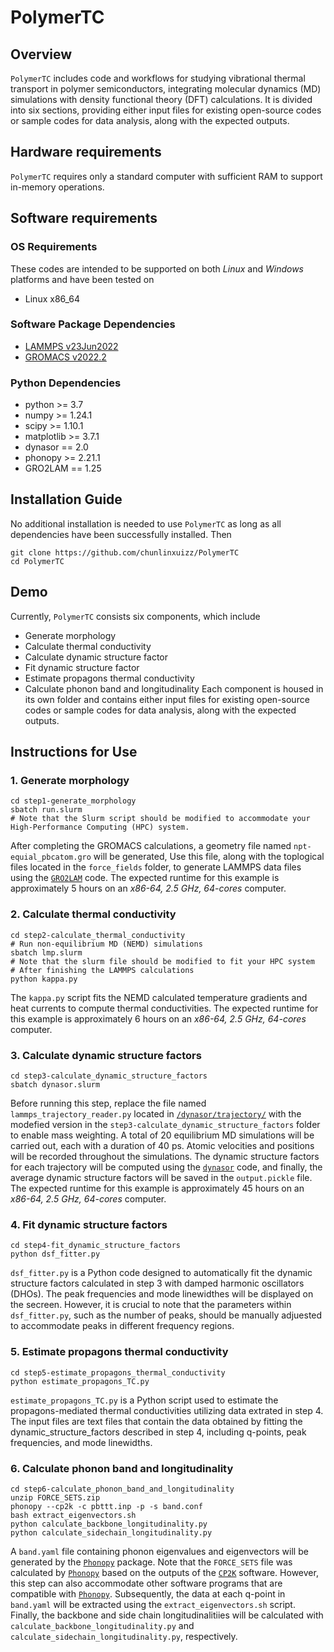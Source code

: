 # PolymerTC

## Overview
`PolymerTC` includes code and workflows for studying vibrational thermal transport in polymer semiconductors, integrating molecular dynamics (MD) simulations with density functional theory (DFT) calculations. It is divided into six sections, providing either input files for existing open-source codes or sample codes for data analysis, along with the expected outputs.

## Hardware requirements
`PolymerTC` requires only a standard computer with sufficient RAM to support in-memory operations.

## Software requirements
### OS Requirements
These codes are intended to be supported on both *Linux* and *Windows* platforms and have been tested on
+ Linux x86_64

### Software Package Dependencies
+ [LAMMPS v23Jun2022](https://www.lammps.org/download.html)
+ [GROMACS v2022.2](https://www.gromacs.org/Downloads)

### Python Dependencies
+ python >= 3.7
+ numpy >= 1.24.1
+ scipy >= 1.10.1
+ matplotlib >= 3.7.1
+ dynasor == 2.0
+ phonopy >= 2.21.1
+ GRO2LAM == 1.25

## Installation Guide
No additional installation is needed to use `PolymerTC` as long as all dependencies have been successfully installed. Then
```
git clone https://github.com/chunlinxuizz/PolymerTC
cd PolymerTC
```

## Demo
Currently, `PolymerTC` consists six components, which include
+ Generate morphology
+ Calculate thermal conductivity
+ Calculate dynamic structure factor
+ Fit dynamic structure factor
+ Estimate propagons thermal conductivity
+ Calculate phonon band and longitudinality
Each component is housed in its own folder and contains either input files for existing open-source codes or sample codes for data analysis, along with the expected outputs.

## Instructions for Use
### 1. Generate morphology
```
cd step1-generate_morphology
sbatch run.slurm
# Note that the Slurm script should be modified to accommodate your High-Performance Computing (HPC) system.
```
After completing the GROMACS calculations, a geometry file named `npt-equial_pbcatom.gro` will be generated, Use this file, along with the toplogical files located in the `force_fields` folder, to generate LAMMPS data files using the [`GRO2LAM`](https://github.com/hernanchavezthielemann/GRO2LAM) code. The expected runtime for this example is approximately 5 hours on an *x86-64, 2.5 GHz, 64-cores* computer.

### 2. Calculate thermal conductivity
```
cd step2-calculate_thermal_conductivity
# Run non-equilibrium MD (NEMD) simulations
sbatch lmp.slurm
# Note that the slurm file should be modified to fit your HPC system
# After finishing the LAMMPS calculations
python kappa.py
```
The `kappa.py` script fits the NEMD calculated temperature gradients and heat currents to compute thermal conductivities. The expected runtime for this example is approximately 6 hours on an *x86-64, 2.5 GHz, 64-cores* computer.

### 3. Calculate dynamic structure factors
```
cd step3-calculate_dynamic_structure_factors
sbatch dynasor.slurm
```
Before running this step, replace the file named `lammps_trajectory_reader.py` located in [`/dynasor/trajectory/`](https://gitlab.com/materials-modeling/dynasor) with the modefied version in the `step3-calculate_dynamic_structure_factors` folder to enable mass weighting. A total of 20 equilibrium MD simulations will be carried out, each with a duration of 40 ps. Atomic velocities and positions will be recorded throughout the simulations. The dynamic structure factors for each trajectory will be computed using the  [`dynasor`](https://gitlab.com/materials-modeling/dynasor) code, and finally, the average dynamic structure factors will be saved in the `output.pickle` file. The expected runtime for this example is approximately 45 hours on an *x86-64, 2.5 GHz, 64-cores* computer.
### 4. Fit dynamic structure factors
```
cd step4-fit_dynamic_structure_factors
python dsf_fitter.py
```
`dsf_fitter.py` is a Python code designed to automatically fit the dynamic structure factors calculated in step 3 with damped harmonic oscillators (DHOs). The 
peak frequencies and mode linewidthes will be displayed on the secreen. 
However, it is crucial to note that the parameters within `dsf_fitter.py`, such as the number of peaks, should be manually adjuested to accommodate peaks in different frequency regions. 
### 5. Estimate propagons thermal conductivity
```
cd step5-estimate_propagons_thermal_conductivity
python estimate_propagons_TC.py
```
`estimate_propagons_TC.py` is a Python script used to estimate the propagons-mediated thermal conductivities utilizing data extrated in step 4. The input files are text files that contain the data obtained by fitting the dynamic_structure_factors described in step 4, including q-points, peak frequencies, and mode linewidths.
### 6. Calculate phonon band and longitudinality
```
cd step6-calculate_phonon_band_and_longitudinality
unzip FORCE_SETS.zip
phonopy --cp2k -c pbttt.inp -p -s band.conf
bash extract_eigenvectors.sh
python calculate_backbone_longitudinality.py
python calculate_sidechain_longitudinality.py
```
A `band.yaml` file containing phonon eigenvalues and eigenvectors will be generated by the [`Phonopy`](https://phonopy.github.io/phonopy/) package. Note that the `FORCE_SETS` file was calculated by [`Phonopy`](https://phonopy.github.io/phonopy/) based on the outputs of the [`CP2K`](https://www.cp2k.org/) software.  However, this step can also accommodate other software programs that are compatible with [`Phonopy`](https://phonopy.github.io/phonopy/). Subsequently, the data at each q-point in `band.yaml` will be extracted using the `extract_eigenvectors.sh` script. Finally, the backbone and side chain longitudinalitiies will be calculated with `calculate_backbone_longitudinality.py` and `calculate_sidechain_longitudinality.py`, respectively.
